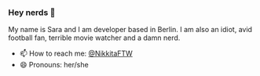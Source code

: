 ### Hey nerds 👋

My name is Sara and I am developer based in Berlin. I am also an idiot, avid football fan, terrible movie watcher and a damn nerd.


- 📫 How to reach me: [@NikkitaFTW](https://twitter.com/NikkitaFTW)
- 😄 Pronouns: her/she

